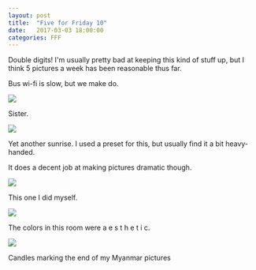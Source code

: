 ```yaml
---
layout: post
title:  "Five for Friday 10"
date:   2017-03-03 18:00:00
categories: FFF
---
```


Double digits! I'm usually pretty bad at keeping this kind of stuff up, but I think 5 pictures a week has been reasonable thus far.

Bus wi-fi is slow, but we make do.

![][Sister]

Sister.

![][Sunrise1]

Yet another sunrise. I used a preset for this, but usually find it a bit heavy-handed.

It does a decent job at making pictures dramatic though.

![][Sunrise2]

This one I did myself.

![][Buddha Statue]

The colors in this room were a e s t h e t i c.

![][Candles]

Candles marking the end of my Myanmar pictures

[Sister]: https://raw.githubusercontent.com/echiou/echiou.github.io-images/master/FFF/FFF10/1.jpg
[Sunrise1]: https://raw.githubusercontent.com/echiou/echiou.github.io-images/master/FFF/FFF10/2.jpg
[Sunrise2]: https://raw.githubusercontent.com/echiou/echiou.github.io-images/master/FFF/FFF10/3.jpg
[Buddha Statue]: https://raw.githubusercontent.com/echiou/echiou.github.io-images/master/FFF/FFF10/4.jpg
[Candles]: https://raw.githubusercontent.com/echiou/echiou.github.io-images/master/FFF/FFF10/5.jpg

